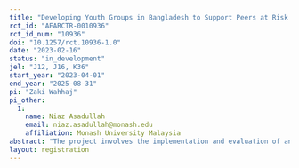 ```yaml
---
title: "Developing Youth Groups in Bangladesh to Support Peers at Risk of Early Marriage"
rct_id: "AEARCTR-0010936"
rct_id_num: "10936"
doi: "10.1257/rct.10936-1.0"
date: "2023-02-16"
status: "in_development"
jel: "J12, J16, K36"
start_year: "2023-04-01"
end_year: "2025-08-31"
pi: "Zaki Wahhaj"
pi_other:
  1:
    name: Niaz Asadullah
    email: niaz.asadullah@monash.edu
    affiliation: Monash University Malaysia
abstract: "The project involves the implementation and evaluation of an intervention that empowers youth groups (including both girls and boys in the age range 16-25) to tackle the problem of female early marriage within their communities through paralegal training and mentoring and supervision by experienced paralegals. The aim of the intervention is to reduce female early marriage and school dropout, and improve agency of adolescent girls and young women in Bangladesh. Compared to existing programmes, the main innovation lies in institutionalising moral agency by building paralegal capabilities through grassroots youth network development."
layout: registration
---
```


